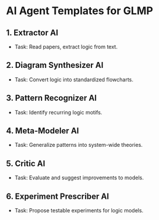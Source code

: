 # AI Agent Templates for GLMP

## 1. Extractor AI
- Task: Read papers, extract logic from text.

## 2. Diagram Synthesizer AI
- Task: Convert logic into standardized flowcharts.

## 3. Pattern Recognizer AI
- Task: Identify recurring logic motifs.

## 4. Meta-Modeler AI
- Task: Generalize patterns into system-wide theories.

## 5. Critic AI
- Task: Evaluate and suggest improvements to models.

## 6. Experiment Prescriber AI
- Task: Propose testable experiments for logic models. 